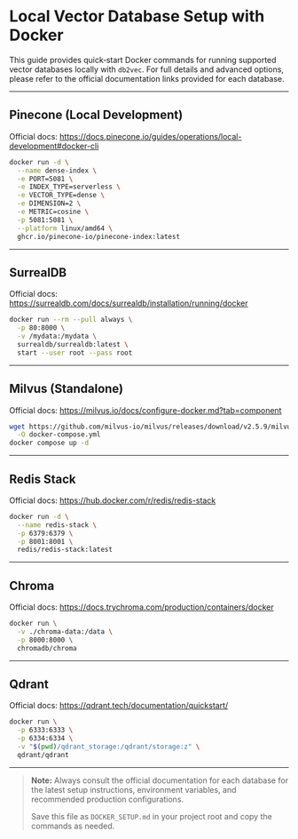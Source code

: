 # Local Vector Database Setup with Docker

This guide provides quick‑start Docker commands for running supported vector databases locally with `db2vec`. For full details and advanced options, please refer to the official documentation links provided for each database.

---

## Pinecone (Local Development)

Official docs: https://docs.pinecone.io/guides/operations/local-development#docker-cli

```bash
docker run -d \
  --name dense-index \
  -e PORT=5081 \
  -e INDEX_TYPE=serverless \
  -e VECTOR_TYPE=dense \
  -e DIMENSION=2 \
  -e METRIC=cosine \
  -p 5081:5081 \
  --platform linux/amd64 \
  ghcr.io/pinecone-io/pinecone-index:latest
```

---

## SurrealDB

Official docs: https://surrealdb.com/docs/surrealdb/installation/running/docker

```bash
docker run --rm --pull always \
  -p 80:8000 \
  -v /mydata:/mydata \
  surrealdb/surrealdb:latest \
  start --user root --pass root
```

---

## Milvus (Standalone)

Official docs: https://milvus.io/docs/configure-docker.md?tab=component

```bash
wget https://github.com/milvus-io/milvus/releases/download/v2.5.9/milvus-standalone-docker-compose.yml \
  -O docker-compose.yml
docker compose up -d
```

---

## Redis Stack

Official docs: https://hub.docker.com/r/redis/redis-stack

```bash
docker run -d \
  --name redis-stack \
  -p 6379:6379 \
  -p 8001:8001 \
  redis/redis-stack:latest
```

---

## Chroma

Official docs: https://docs.trychroma.com/production/containers/docker

```bash
docker run \
  -v ./chroma-data:/data \
  -p 8000:8000 \
  chromadb/chroma
```

---

## Qdrant

Official docs: https://qdrant.tech/documentation/quickstart/

```bash
docker run \
  -p 6333:6333 \
  -p 6334:6334 \
  -v "$(pwd)/qdrant_storage:/qdrant/storage:z" \
  qdrant/qdrant
```

---

> **Note:** Always consult the official documentation for each database for the latest setup instructions, environment variables, and recommended production configurations.  
>  
> Save this file as `DOCKER_SETUP.md` in your project root and copy the commands as needed.  